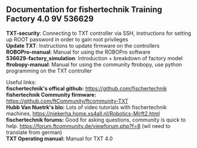 ## Documentation for fishertechnik Training Factory 4.0 9V 536629


**TXT-security**: Connecting to TXT controller via SSH, instructions for setting up ROOT password in order to gain root privileges\
**Update TXT**: Instructions to update firmware on the controllers\
**ROBOPro-manual**: Manual for using the ROBOPro software\
**536629-factory_simulation**: Introduction + breakdown of factory model\
**ftrobopy-manual**: Manual for using the community ftrobopy, use python programming on the TXT controller

Useful links:\
**fischertechnik's offical github:** https://github.com/fischertechnik \
**fishertechnik Community firmware:** https://github.com/ftCommunity/ftcommunity-TXT \
**Hubb Van Nuetrk's blo:** Lots of video tutorials with fischertechnik machines, https://niekerha.home.xs4all.nl/Robotics-Mirft2.html \
**fischertechnik forums:** Good for asking questions, community is quick to help. https://forum.ftcommunity.de/viewforum.php?f=8 (wil need to translate from german) \
**TXT Operating manual:** Manual for TXT 4.0
